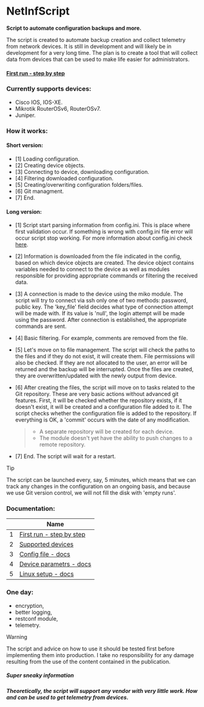 
# NetInfScript
**Script to automate configuration backups and more.**

The script is created to automate backup creation and collect telemetry from network devices. It is still in development and will likely be in development for a very long time. The plan is to create a tool that will collect data from devices that can be used to make life easier for administrators.

#### [First run - step by step](./docs/first_run.md) 

### Currently supports devices:
- Cisco IOS, IOS-XE.
- Mikrotik RouterOSv6, RouterOSv7.
- Juniper.

### How it works:
#### Short version:
- [1] Loading configuration.
- [2] Creating device objects.
- [3] Connecting to device, downloading configuration.
- [4] Filtering downloaded configuration.
- [5] Creating/overwriting configuration folders/files.
- [6] Git managment.
- [7] End.

#### Long version:
- [1] Script start parsing information from config.ini. This is place where first validation occur. If something is wrong with config.ini file error will occur script stop working.
  For more information about config.ini check [here](./docs/doc_config.md).
- [2] Information is downloaded from the file indicated in the config, based on which device objects are created. The device object contains variables needed to connect to the device as well as modules responsible for providing appropriate commands or filtering the received data.
- [3] A connection is made to the device using the miko module. The script will try to connect via ssh only one of two methods: password, public key. The 'key_file' field decides what type of connection attempt will be made with. If its value is 'null', the login attempt will be made using the password. After connection is established, the appropriate commands are sent.
- [4] Basic filtering. For example, comments are removed from the file.
- [5] Let's move on to file management. The script will check the paths to the  files and if they do not exist, it will create them. File permissions will also be checked. If they are not allocated to the user, an error will be returned and the backup will be interrupted. Once the files are created, they are overwritten/updated with the newly output from device.
- [6] After creating the files, the script will move on to tasks related to the Git repository. These are very basic actions without advanced git features. First, it will be checked whether the repository exists, if it doesn't exist, it will be created and a configuration file added to it. The script checks whether the configuration file is added to the repository. If everything is OK, a 'commit' occurs with the date of any modification.
  > - A separate repository will be created for each device.
  > - The module doesn't yet have the ability to push changes to a remote repository.

- [7] End. The script will wait for a restart.
  
> [!TIP]
> The script can be launched every, say, 5 minutes, which means that we can track any changes in the configuration on an ongoing basis, and because we use Git version control, we will not fill the disk with 'empty runs'.

### Documentation:
| | Name |
| ---- | ---- |
| 1 | [First run - step by step](./docs/first_run.md) |
| 2 | [Supported devices](./docs/supported_vendors.md) |
| 3 | [Config file - docs](./docs/doc_config.md) |
| 4 | [Device parametrs - docs](./docs/doc_devices_file.md) |
| 5 | [Linux setup - docs](./docs/linux_setup.md) |

### One day:
- encryption,
- better logging,
- restconf module,
- telemetry.
  
> [!WARNING]
> The script and advice on how to use it should be tested first before implementing them into production. I take no responsibility for any damage resulting from the use of the content contained in the publication.

##### *Super sneaky information*
##### *Theoretically, the script will support any vendor with very little work. How and can be used to get telemetry from devices.*








































